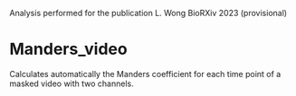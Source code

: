 Analysis performed for the publication L. Wong BioRXiv 2023 (provisional)

# Manders_video
Calculates automatically the Manders coefficient for each time point of a masked video with two channels. 
